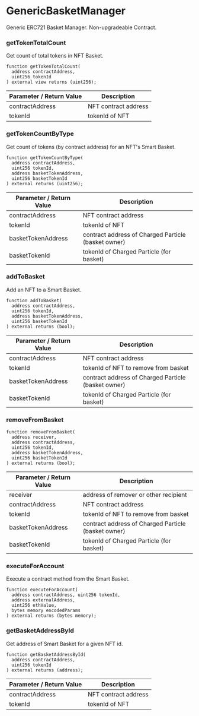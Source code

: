 # GenericBasketManager

Generic ERC721 Basket Manager. Non-upgradeable Contract.


### getTokenTotalCount

Get count of total tokens in NFT Basket.

```
function getTokenTotalCount(
  address contractAddress, 
  uint256 tokenId
) external view returns (uint256);
```

| Parameter / Return Value | Description |
|--------------------------| ------------ |
| contractAddress | NFT contract address |
| tokenId | tokenId of NFT |

### getTokenCountByType

Get count of tokens (by contract address) for an NFT's Smart Basket.

```
function getTokenCountByType(
  address contractAddress, 
  uint256 tokenId, 
  address basketTokenAddress, 
  uint256 basketTokenId
) external returns (uint256);
```

| Parameter / Return Value | Description |
|--------------------------| ------------ |
| contractAddress | NFT contract address |
| tokenId | tokenId of NFT |
| basketTokenAddress | contract address of Charged Particle (basket owner) | 
| basketTokenId | tokenId of Charged Particle (for basket) |

### addToBasket

Add an NFT to a Smart Basket.

```
function addToBasket(
  address contractAddress, 
  uint256 tokenId, 
  address basketTokenAddress, 
  uint256 basketTokenId
) external returns (bool);
```


| Parameter / Return Value | Description |
|--------------------------| ------------ |
| contractAddress | NFT contract address |
| tokenId | tokenId of NFT to remove from basket |
| basketTokenAddress | contract address of Charged Particle (basket owner) | 
| basketTokenId | tokenId of Charged Particle (for basket) |


### removeFromBasket

```
function removeFromBasket(
  address receiver, 
  address contractAddress, 
  uint256 tokenId, 
  address basketTokenAddress, 
  uint256 basketTokenId
) external returns (bool);
```

| Parameter / Return Value | Description |
|--------------------------| ------------ |
| receiver | address of remover or other recipient |
| contractAddress | NFT contract address |
| tokenId | tokenId of NFT to remove from basket |
| basketTokenAddress | contract address of Charged Particle (basket owner) | 
| basketTokenId | tokenId of Charged Particle (for basket) |


### executeForAccount

Execute a contract method from the Smart Basket.

```
function executeForAccount(
  address contractAddress, uint256 tokenId, 
  address externalAddress, 
  uint256 ethValue, 
  bytes memory encodedParams
) external returns (bytes memory);
```  

### getBasketAddressById

Get address of Smart Basket for a given NFT id.

```
function getBasketAddressById(
  address contractAddress, 
  uint256 tokenId
) external returns (address);
```

| Parameter / Return Value | Description |
|--------------------------| ------------ |
| contractAddress | NFT contract address |
| tokenId | tokenId of NFT |
